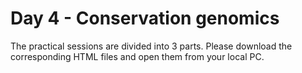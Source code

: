 # Day 4 - Conservation genomics


The practical sessions are divided into 3 parts. Please download the corresponding HTML files and open them from your local PC.

